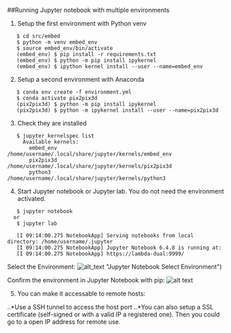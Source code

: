 ##Running Jupyter notebook with multiple environments

1. Setup the first environment with Python venv
```
   $ cd src/embed
   $ python -m venv embed_env
   $ source embed_env/bin/activate
   (embed_env) $ pip install -r requirements.txt
   (embed_env) $ python -m pip install ipykernel
   (embed_env) $ ipython kernel install --user --name=embed_env
```
2. Setup a second environment with Anaconda
```
   $ conda env create -f environment.yml
   $ conda activate pix2pix3d
   (pix2pix3d) $ python -m pip install ipykernel
   (pix2pix3d) $ python -m ipykernel install --user --name=pix2pix3d
```
3. Check they are installed
```
   $ jupyter kernelspec list
     Available kernels:
       embed_env    /home/username/.local/share/jupyter/kernels/embed_env
       pix2pix3d    /home/username/.local/share/jupyter/kernels/pix2pix3d
       python3      /home/username/.local/share/jupyter/kernels/python3
```
4. Start Jupyter notebook or Jupyter lab.  You do not need the environment activated.
```
   $ jupyter notebook
  or
   $ jupyter lab

   [I 09:14:00.275 NotebookApp] Serving notebooks from local directory: /home/username/.jupyter
   [I 09:14:00.275 NotebookApp] Jupyter Notebook 6.4.8 is running at:
   [I 09:14:00.275 NotebookApp] https://lambda-dual:9999/
```
Select the Environment:
![alt_text](https://github.com/markwdalton/lambdalabs/blob/main/documentation/software/jupyter/notebook-with-virtual-envs/jupyter-notebook-select-environment.jpg) "Jupyter Notebook Select Environment")

Confirm the environment in Jupyter Notebook with pip:
![alt text](https://github.com/markwdalton/lambdalabs/blob/main/documentation/software/jupyter/notebook-with-virtual-envs/jupyter-notebook-confirm-pip.png "Jupyter Notebook confirm pip install")

5. You can make it accessable to remote hosts:

..*Use a SSH tunnel to access the host port
..*You can also setup a SSL certificate (self-signed or with a valid IP a registered one).  Then you could go to a open IP address for remote use.

